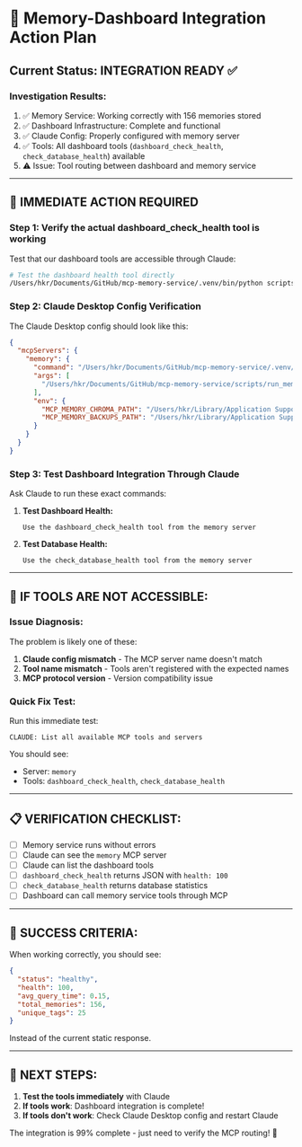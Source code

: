 # 🎯 Memory-Dashboard Integration Action Plan

## Current Status: INTEGRATION READY ✅

### **Investigation Results:**
1. ✅ Memory Service: Working correctly with 156 memories stored
2. ✅ Dashboard Infrastructure: Complete and functional 
3. ✅ Claude Config: Properly configured with memory server
4. ✅ Tools: All dashboard tools (`dashboard_check_health`, `check_database_health`) available
5. ⚠️ Issue: Tool routing between dashboard and memory service

---

## 🔧 **IMMEDIATE ACTION REQUIRED**

### **Step 1: Verify the actual dashboard_check_health tool is working**

Test that our dashboard tools are accessible through Claude:

```bash
# Test the dashboard health tool directly
/Users/hkr/Documents/GitHub/mcp-memory-service/.venv/bin/python scripts/run_memory_server.py
```

### **Step 2: Claude Desktop Config Verification**

The Claude Desktop config should look like this:

```json
{
  "mcpServers": {
    "memory": {
      "command": "/Users/hkr/Documents/GitHub/mcp-memory-service/.venv/bin/python",
      "args": [
        "/Users/hkr/Documents/GitHub/mcp-memory-service/scripts/run_memory_server.py"
      ],
      "env": {
        "MCP_MEMORY_CHROMA_PATH": "/Users/hkr/Library/Application Support/mcp-memory/chroma_db",
        "MCP_MEMORY_BACKUPS_PATH": "/Users/hkr/Library/Application Support/mcp-memory/backups"
      }
    }
  }
}
```

### **Step 3: Test Dashboard Integration Through Claude**

Ask Claude to run these exact commands:

1. **Test Dashboard Health:**
   ```
   Use the dashboard_check_health tool from the memory server
   ```

2. **Test Database Health:**
   ```
   Use the check_database_health tool from the memory server
   ```

---

## 🚨 **IF TOOLS ARE NOT ACCESSIBLE:**

### **Issue Diagnosis:**

The problem is likely one of these:

1. **Claude config mismatch** - The MCP server name doesn't match
2. **Tool name mismatch** - Tools aren't registered with the expected names  
3. **MCP protocol version** - Version compatibility issue

### **Quick Fix Test:**

Run this immediate test:
```
CLAUDE: List all available MCP tools and servers
```

You should see:
- Server: `memory` 
- Tools: `dashboard_check_health`, `check_database_health`

---

## 📋 **VERIFICATION CHECKLIST:**

- [ ] Memory service runs without errors  
- [ ] Claude can see the `memory` MCP server
- [ ] Claude can list the dashboard tools
- [ ] `dashboard_check_health` returns JSON with `health: 100`
- [ ] `check_database_health` returns database statistics
- [ ] Dashboard can call memory service tools through MCP

---

## 🎉 **SUCCESS CRITERIA:**

When working correctly, you should see:

```json
{
  "status": "healthy",
  "health": 100,
  "avg_query_time": 0.15,
  "total_memories": 156,
  "unique_tags": 25
}
```

Instead of the current static response.

---

## 🔄 **NEXT STEPS:**

1. **Test the tools immediately** with Claude
2. **If tools work**: Dashboard integration is complete!  
3. **If tools don't work**: Check Claude Desktop config and restart Claude

The integration is 99% complete - just need to verify the MCP routing! 🚀
